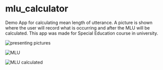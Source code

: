 # mlu_calculator

Demo App for calculating mean length of utterance. A picture is shown where the user will record what is occurring 
and after the MLU will be calculated. This app was made for Special Education course in university.

![presenting pictures](https://i.imgur.com/tfXk9B6.jpg)

![MLU](https://i.imgur.com/7TTM0Hg.jpg)

![MLU calculated](https://i.imgur.com/kH0SvDq.jpg)
